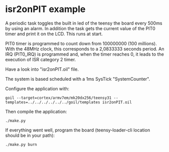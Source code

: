 # isr2onPIT example

A periodic task toggles the built in led of the teensy the board every
500ms by using an alarm. In addition the task gets the current value
of the PIT0 timer and print it on the LCD. This runs at start.

PIT0 timer is programmed to count down from 100000000 (100 millions).
With the 48MHz clock, this corresponds to a 2,0833333 seconds period.
An IRQ (PIT0_IRQ) is programmed and, when the timer reaches 0, it
leads to the execution of ISR category 2 timer.

Have a look into "isr2onPIT.oil" file.

The system is based scheduled with a 1ms SysTick "SystemCounter".

Configure the application with:

`goil --target=cortex/armv7em/mk20dx256/teensy31 --templates=../../../../../../goil/templates isr2onPIT.oil`

Then compile the application:

`./make.py`

If everything went well, program the board (teensy-loader-cli location should be in your path):

`./make.py burn`
